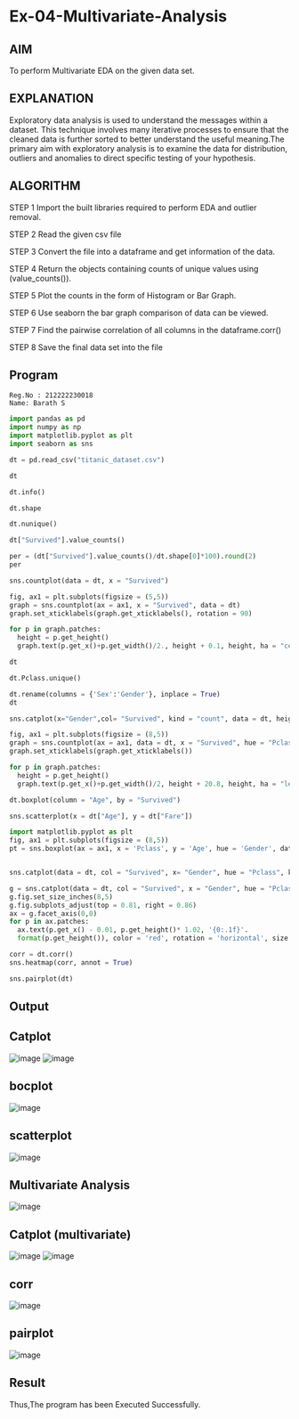 # Ex-04-Multivariate-Analysis

## AIM
To perform Multivariate EDA on the given data set.

## EXPLANATION
Exploratory data analysis is used to understand the messages within a dataset. This technique involves many iterative processes to ensure that the cleaned data is further sorted to better understand the useful meaning.The primary aim with exploratory analysis is to examine the data for distribution, outliers and anomalies to direct specific testing of your hypothesis.

## ALGORITHM
STEP 1
Import the built libraries required to perform EDA and outlier removal.

STEP 2
Read the given csv file

STEP 3
Convert the file into a dataframe and get information of the data.

STEP 4
Return the objects containing counts of unique values using (value_counts()).

STEP 5
Plot the counts in the form of Histogram or Bar Graph.

STEP 6
Use seaborn the bar graph comparison of data can be viewed.

STEP 7
Find the pairwise correlation of all columns in the dataframe.corr()

STEP 8
Save the final data set into the file

## Program
```
Reg.No : 212222230018
Name: Barath S
```
```python
import pandas as pd
import numpy as np
import matplotlib.pyplot as plt
import seaborn as sns

dt = pd.read_csv("titanic_dataset.csv")

dt

dt.info()

dt.shape

dt.nunique()

dt["Survived"].value_counts()

per = (dt["Survived"].value_counts()/dt.shape[0]*100).round(2)
per

sns.countplot(data = dt, x = "Survived")

fig, ax1 = plt.subplots(figsize = (5,5))
graph = sns.countplot(ax = ax1, x = "Survived", data = dt)
graph.set_xticklabels(graph.get_xticklabels(), rotation = 90)

for p in graph.patches:
  height = p.get_height()
  graph.text(p.get_x()+p.get_width()/2., height + 0.1, height, ha = "center")

dt

dt.Pclass.unique()

dt.rename(columns = {'Sex':'Gender'}, inplace = True)
dt

sns.catplot(x="Gender",col= "Survived", kind = "count", data = dt, height=5, aspect = .7)

fig, ax1 = plt.subplots(figsize = (8,5))
graph = sns.countplot(ax = ax1, data = dt, x = "Survived", hue = "Pclass", palette = "rainbow")
graph.set_xticklabels(graph.get_xticklabels())

for p in graph.patches:
  height = p.get_height()
  graph.text(p.get_x()+p.get_width()/2, height + 20.8, height, ha = "left")

dt.boxplot(column = "Age", by = "Survived")

sns.scatterplot(x = dt["Age"], y = dt["Fare"])

import matplotlib.pyplot as plt
fig, ax1 = plt.subplots(figsize = (8,5))
pt = sns.boxplot(ax = ax1, x = 'Pclass', y = 'Age', hue = 'Gender', data = dt)


sns.catplot(data = dt, col = "Survived", x= "Gender", hue = "Pclass", kind = "count")

g = sns.catplot(data = dt, col = "Survived", x = "Gender", hue = "Pclass", kind = "count", legend = True)
g.fig.set_size_inches(8,5)
g.fig.subplots_adjust(top = 0.81, right = 0.86)
ax = g.facet_axis(0,0)
for p in ax.patches:
  ax.text(p.get_x() - 0.01, p.get_height()* 1.02, '{0:.1f}'.
  format(p.get_height()), color = 'red', rotation = 'horizontal', size = 'small')

corr = dt.corr()
sns.heatmap(corr, annot = True)

sns.pairplot(dt)
```

## Output
## Catplot
![image](https://github.com/barathsubramani/Ex-04-Multivariate-Analysis/blob/main/catplot.png)
![image](https://github.com/barathsubramani/Ex-04-Multivariate-Analysis/blob/main/2nd%20ic.png)

## bocplot
![image](https://github.com/barathsubramani/Ex-04-Multivariate-Analysis/blob/main/boxplot.png)

## scatterplot
![image](https://github.com/barathsubramani/Ex-04-Multivariate-Analysis/blob/main/scatter.png)

## Multivariate Analysis
![image](https://github.com/barathsubramani/Ex-04-Multivariate-Analysis/blob/main/multi.png)

## Catplot (multivariate)
![image](https://github.com/barathsubramani/Ex-04-Multivariate-Analysis/blob/main/cat%20multi.png)
![image](https://github.com/barathsubramani/Ex-04-Multivariate-Analysis/blob/main/format.png)

## corr
![image](https://github.com/barathsubramani/Ex-04-Multivariate-Analysis/blob/main/corr.png)

## pairplot
![image](https://github.com/barathsubramani/Ex-04-Multivariate-Analysis/blob/main/pair.png)

## Result
Thus,The program has been Executed Successfully.
